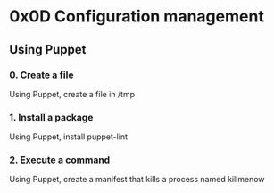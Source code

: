 # 0x0D Configuration management
## Using Puppet
### 0. Create a file
Using Puppet, create a file in /tmp
### 1. Install a package
Using Puppet, install puppet-lint
### 2. Execute a command
Using Puppet, create a manifest that kills a process named killmenow
